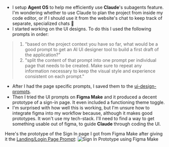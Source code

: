 - I setup **Agent OS** to help me efficiently use **Claude**'s subagents feature. I'm wondering whether to use Claude to plan the project from inside my code editor, or if I should use it from the website's chat to keep track of separate, specialized chats 🤔
- I started working on the UI designs. To do this I used the following prompts in order:
> 	1. "based on the project context you have so far, what would be a good prompt to get an AI UI designer tool to build a first draft of the application?"
> 	2. "split the content of that prompt into one prompt per individual page that needs to be created. Make sure to repeat any information necessary to keep the visual style and experience consistent on each prompt."
- After I had the page specific prompts, I saved them to the [ui-design-prompts](../../ui-design-prompts.md).
- Then I tried the UI prompts on **Figma Make** and it produced a decent prototype of a sign-in page. It even included a functioning theme toggle.
- I'm surprised with how well this is working, but I'm unsure how to integrate figma into my workflow because, although it makes good prototypes. It won't use my tech-stack. I'll need to find a way to get something usable out of figma, to guide **Claude** through coding the UI.

Here's the prototype of the Sign In page I got from Figma Make after giving it the [Landing/Login Page Prompt](../../ui-design-prompts.md#Landing/Login%20Page%20Prompt):
![Sign In Prototype using Figma Make](../_attachments/SignInPrototype-By-FigmaMake.gif)